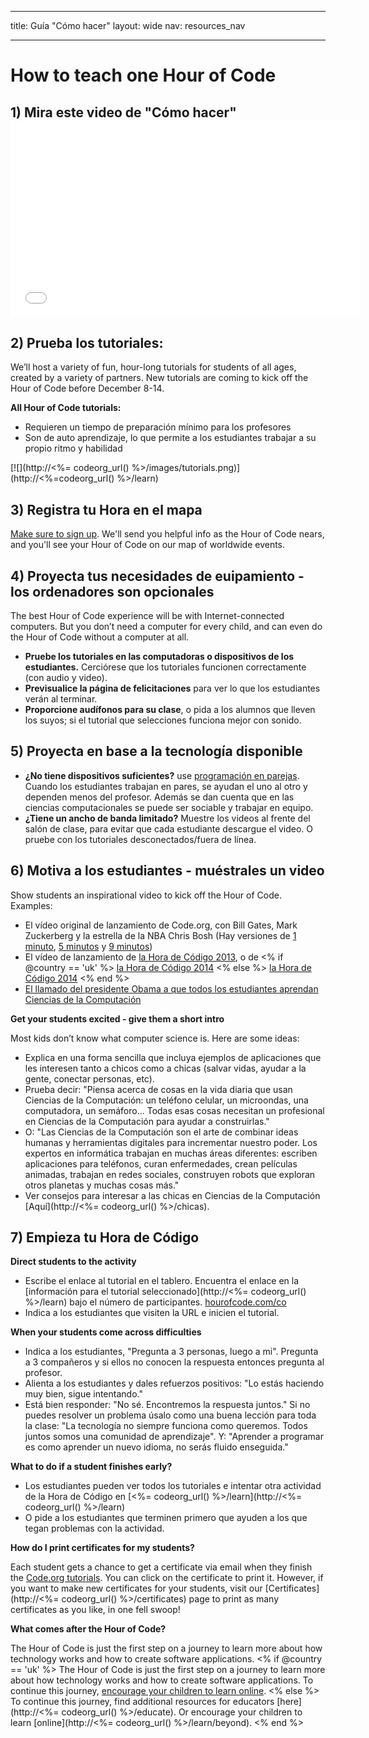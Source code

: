 * * *

title: Guía "Cómo hacer" layout: wide nav: resources_nav

* * *

# How to teach one Hour of Code

## 1) Mira este video de "Cómo hacer" <iframe width="560" height="315" src="//www.youtube.com/embed/tQeSke4hIds" frameborder="0" allowfullscreen></iframe>
## 2) Prueba los tutoriales:

We’ll host a variety of fun, hour-long tutorials for students of all ages, created by a variety of partners. New tutorials are coming to kick off the Hour of Code before December 8-14.

**All Hour of Code tutorials:**

  * Requieren un tiempo de preparación mínimo para los profesores
  * Son de auto aprendizaje, lo que permite a los estudiantes trabajar a su propio ritmo y habilidad

[![](http://<%= codeorg_url() %>/images/tutorials.png)](http://<%=codeorg_url() %>/learn)

## 3) Registra tu Hora en el mapa

[Make sure to sign up](<%= hoc_uri('/') %>). We'll send you helpful info as the Hour of Code nears, and you'll see your Hour of Code on our map of worldwide events.

## 4) Proyecta tus necesidades de euipamiento - los ordenadores son opcionales

The best Hour of Code experience will be with Internet-connected computers. But you don’t need a computer for every child, and can even do the Hour of Code without a computer at all.

  * **Pruebe los tutoriales en las computadoras o dispositivos de los estudiantes.** Cerciórese que los tutoriales funcionen correctamente (con audio y video).
  * **Previsualice la página de felicitaciones** para ver lo que los estudiantes verán al terminar. 
  * **Proporcione audífonos para su clase**, o pida a los alumnos que lleven los suyos; si el tutorial que selecciones funciona mejor con sonido.

## 5) Proyecta en base a la tecnología disponible

  * **¿No tiene dispositivos suficientes?** use [programación en parejas](http://www.ncwit.org/resources/pair-programming-box-power-collaborative-learning). Cuando los estudiantes trabajan en pares, se ayudan el uno al otro y dependen menos del profesor. Además se dan cuenta que en las ciencias computacionales se puede ser sociable y trabajar en equipo.
  * **¿Tiene un ancho de banda limitado?** Muestre los videos al frente del salón de clase, para evitar que cada estudiante descargue el video. O pruebe con los tutoriales desconectados/fuera de línea.

## 6) Motiva a los estudiantes - muéstrales un video

Show students an inspirational video to kick off the Hour of Code. Examples:

  * El vídeo original de lanzamiento de Code.org, con Bill Gates, Mark Zuckerberg y la estrella de la NBA Chris Bosh (Hay versiones de [1 minuto](https://www.youtube.com/watch?v=qYZF6oIZtfc), [5 minutos](https://www.youtube.com/watch?v=nKIu9yen5nc) y [9 minutos](https://www.youtube.com/watch?v=dU1xS07N-FA))
  * El vídeo de lanzamiento de [la Hora de Código 2013](https://www.youtube.com/watch?v=FC5FbmsH4fw), o de <% if @country == 'uk' %> [la Hora de Código 2014](https://www.youtube.com/watch?v=96B5-JGA9EQ) <% else %> [la Hora de Código 2014](https://www.youtube.com/watch?v=rH7AjDMz_dc&index=2&list=PLzdnOPI1iJNe1WmdkMG-Ca8cLQpdEAL7Q) <% end %>
  * [El llamado del presidente Obama a que todos los estudiantes aprendan Ciencias de la Computación](https://www.youtube.com/watch?v=6XvmhE1J9PY)

**Get your students excited - give them a short intro**

Most kids don’t know what computer science is. Here are some ideas:

  * Explica en una forma sencilla que incluya ejemplos de aplicaciones que les interesen tanto a chicos como a chicas (salvar vidas, ayudar a la gente, conectar personas, etc).
  * Prueba decir: "Piensa acerca de cosas en la vida diaria que usan Ciencias de la Computación: un teléfono celular, un microondas, una computadora, un semáforo... Todas esas cosas necesitan un profesional en Ciencias de la Computación para ayudar a construirlas."
  * O: "Las Ciencias de la Computación son el arte de combinar ideas humanas y herramientas digitales para incrementar nuestro poder. Los expertos en informática trabajan en muchas áreas diferentes: escriben aplicaciones para teléfonos, curan enfermedades, crean películas animadas, trabajan en redes sociales, construyen robots que exploran otros planetas y muchas cosas más."
  * Ver consejos para interesar a las chicas en Ciencias de la Computación [Aquí](http://<%= codeorg_url() %>/chicas). 

## 7) Empieza tu Hora de Código

**Direct students to the activity**

  * Escribe el enlace al tutorial en el tablero. Encuentra el enlace en la [información para el tutorial seleccionado](http://<%= codeorg_url() %>/learn) bajo el número de participantes. [hourofcode.com/co](http://hourofcode.com/co)
  * Indica a los estudiantes que visiten la URL e inicien el tutorial.

**When your students come across difficulties**

  * Indica a los estudiantes, "Pregunta a 3 personas, luego a mi". Pregunta a 3 compañeros y si ellos no conocen la respuesta entonces pregunta al profesor.
  * Alienta a los estudiantes y dales refuerzos positivos: "Lo estás haciendo muy bien, sigue intentando."
  * Está bien responder: "No sé. Encontremos la respuesta juntos." Si no puedes resolver un problema úsalo como una buena lección para toda la clase: "La tecnología no siempre funciona como queremos. Todos juntos somos una comunidad de aprendizaje". Y: "Aprender a programar es como aprender un nuevo idioma, no serás fluido enseguida."

**What to do if a student finishes early?**

  * Los estudiantes pueden ver todos los tutoriales e intentar otra actividad de la Hora de Código en [<%= codeorg_url() %>/learn](http://<%= codeorg_url() %>/learn)
  * O pide a los estudiantes que terminen primero que ayuden a los que tegan problemas con la actividad.

**How do I print certificates for my students?**

Each student gets a chance to get a certificate via email when they finish the [Code.org tutorials](http://studio.code.org). You can click on the certificate to print it. However, if you want to make new certificates for your students, visit our [Certificates](http://<%= codeorg_url() %>/certificates) page to print as many certificates as you like, in one fell swoop!

**What comes after the Hour of Code?**

The Hour of Code is just the first step on a journey to learn more about how technology works and how to create software applications. <% if @country == 'uk' %> The Hour of Code is just the first step on a journey to learn more about how technology works and how to create software applications. To continue this journey, [encourage your children to learn online](http://uk.code.org/learn/beyond). <% else %> To continue this journey, find additional resources for educators [here](http://<%= codeorg_url() %>/educate). Or encourage your children to learn [online](http://<%= codeorg_url() %>/learn/beyond). <% end %>